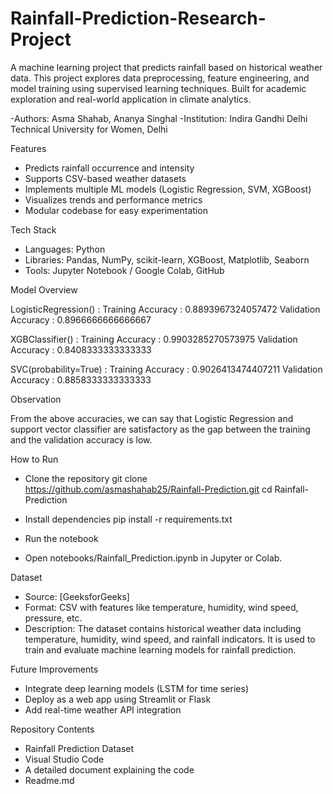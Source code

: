 # Rainfall-Prediction-Research-Project
A machine learning project that predicts rainfall based on historical weather data. This project explores data preprocessing, feature engineering, and model training using supervised learning techniques. Built for academic exploration and real-world application in climate analytics.

-Authors: Asma Shahab, Ananya Singhal
-Institution: Indira Gandhi Delhi Technical University for Women, Delhi

Features
- Predicts rainfall occurrence and intensity
- Supports CSV-based weather datasets
- Implements multiple ML models (Logistic Regression, SVM, XGBoost)
- Visualizes trends and performance metrics
- Modular codebase for easy experimentation

Tech Stack
- Languages: Python
- Libraries: Pandas, NumPy, scikit-learn, XGBoost, Matplotlib, Seaborn
- Tools: Jupyter Notebook / Google Colab, GitHub

Model Overview

LogisticRegression() : 
Training Accuracy :  0.8893967324057472
Validation Accuracy :  0.8966666666666667

XGBClassifier() : 
Training Accuracy :  0.9903285270573975
Validation Accuracy :  0.8408333333333333

SVC(probability=True) : 
Training Accuracy :  0.9026413474407211
Validation Accuracy :  0.8858333333333333

Observation

From the above accuracies, we can say that Logistic Regression and support vector classifier are satisfactory as the gap between the training and the validation accuracy is low.

How to Run 

- Clone the repository
git clone https://github.com/asmashahab25/Rainfall-Prediction.git
cd Rainfall-Prediction

- Install dependencies
pip install -r requirements.txt

- Run the notebook

- Open notebooks/Rainfall_Prediction.ipynb in Jupyter or Colab.

Dataset
- Source: [GeeksforGeeks]
- Format: CSV with features like temperature, humidity, wind speed, pressure, etc.
- Description: The dataset contains historical weather data including temperature, humidity, wind speed, and rainfall indicators. It is used to train and evaluate machine learning models for rainfall prediction.


Future Improvements
- Integrate deep learning models (LSTM for time series)
- Deploy as a web app using Streamlit or Flask
- Add real-time weather API integration

Repository Contents

 - Rainfall Prediction Dataset
 - Visual Studio Code
 - A detailed document explaining the code
 - Readme.md
  



